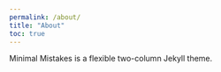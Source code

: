 ```yaml
---
permalink: /about/
title: "About"
toc: true
---
```


Minimal Mistakes is a flexible two-column Jekyll theme. 